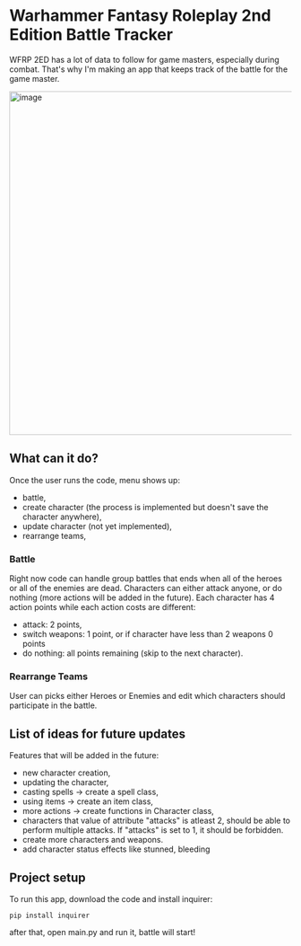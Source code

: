 # Warhammer Fantasy Roleplay 2nd Edition Battle Tracker

WFRP 2ED has a lot of data to follow for game masters, especially during combat.
That's why I'm making an app that keeps track of the battle for the game master.

<img width="671" height="612" alt="image" src="https://github.com/user-attachments/assets/8edb7fa6-88d1-4344-b6cb-e492a04c9dd2" />

## What can it do?

Once the user runs the code, menu shows up:

- battle,
- create character (the process is implemented but doesn't save the character anywhere),
- update character (not yet implemented),
- rearrange teams,

### Battle

Right now code can handle group battles that ends when all of the heroes or all of the enemies are dead.
Characters can either attack anyone, or do nothing (more actions will be added in the future).
Each character has 4 action points while each action costs are different:

- attack: 2 points,
- switch weapons: 1 point, or if character have less than 2 weapons 0 points
- do nothing: all points remaining (skip to the next character).

### Rearrange Teams

User can picks either Heroes or Enemies and edit which characters should participate in the battle.

## List of ideas for future updates

Features that will be added in the future:

- new character creation,
- updating the character,
- casting spells -> create a spell class,
- using items -> create an item class,
- more actions -> create functions in Character class,
- characters that value of attribute "attacks" is atleast 2, should be able to perform multiple attacks. If "attacks" is set to 1, it should be forbidden.
- create more characters and weapons.
- add character status effects like stunned, bleeding

## Project setup

To run this app, download the code and install inquirer:

```
pip install inquirer
```

after that, open main.py and run it, battle will start!
